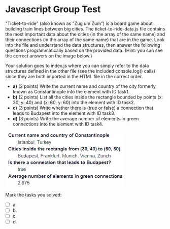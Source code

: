 # Javascript Group Test

"Ticket-to-ride" (also known as "Zug um Zum") is a board game about building train lines between big cities. The ticket-to-ride-data.js file contains the most important data about the cities (in the array of the same name) and their connections (in the array of the same name) that are in the game. Look into the file and understand the data structures, then answer the following questions programmatically based on the provided data. (Hint: you can see the correct answers on the image below.)

Your solution goes to index.js where you can simply refer to the data structures defined in the other file (see the included console.log() calls) since they are both imported in the HTML file in the correct order.

- **a)** (2 points) Write the current name and country of the city formerly known as Constantinople into the element with ID task1.
- **b)** (2 points) List all the cities inside the rectangle bounded by points (x: 30, y: 40) and (x: 60, y: 60) into the element with ID task2.
- **c)** (3 points) Write whether there is (true or false) a connection that leads to Budapest into the element with ID task3.
- **d)** (3 points) Write the average number of elements in green connections into the element with ID task4.

![ticket-to-ride](src/ticket-to-ride.png)

Mark the tasks you solved:
- [ ] a.
- [ ] b.
- [ ] c.
- [ ] d.
